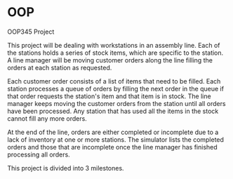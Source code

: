 # OOP
OOP345 Project

This project will be dealing with workstations in an assembly line. Each of the stations holds a series of stock items, which are specific to the station. A line manager will be moving customer orders along the line filling the orders at each station as requested.

Each customer order consists of a list of items that need to be filled. Each station processes a queue of orders by filling the next order in the queue if that order requests the station's item and that item is in stock. The line manager keeps moving the customer orders from the station until all orders have been processed. Any station that has used all the items in the stock cannot fill any more orders.

At the end of the line, orders are either completed or incomplete due to a lack of inventory at one or more stations. The simulator lists the completed orders and those that are incomplete once the line manager has finished processing all orders.

This project is divided into 3 milestones.